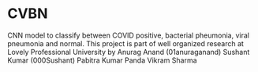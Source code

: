 # CVBN
CNN model to classify between COVID positive, bacterial pheumonia, viral pneumonia and normal.
This project is part of well organized research at Lovely Professional University by
Anurag Anand (01anuraganand)
Sushant Kumar (000Sushant)
Pabitra Kumar Panda
Vikram Sharma
